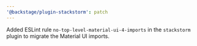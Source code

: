 ```yaml
---
'@backstage/plugin-stackstorm': patch
---
```


Added ESLint rule `no-top-level-material-ui-4-imports` in the `stackstorm` plugin to migrate the Material UI imports.
